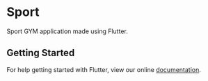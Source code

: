 # Sport

Sport GYM application made using Flutter.

## Getting Started

For help getting started with Flutter, view our online
[documentation](https://flutter.io/).
